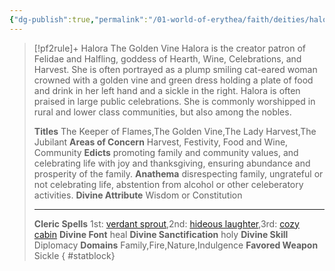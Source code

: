 ```yaml
---
{"dg-publish":true,"permalink":"/01-world-of-erythea/faith/deities/halora/","title":"Halora The Golden Vine","tags":["Deity"],"dgShowInlineTitle":true,"noteIcon":""}
---
```


>[!pf2rule]+ Halora The Golden Vine
>Halora is the creator patron of Felidae and Halfling, goddess of Hearth, Wine, Celebrations, and Harvest. She is often portrayed as a plump smiling cat-eared woman crowned with a golden vine and green dress holding a plate of food and drink in her left hand and a sickle in the right. Halora is often praised in large public celebrations. She is commonly worshipped in rural and lower class communities, but also among the nobles.
> 
> **Titles**  The Keeper of Flames,The Golden Vine,The Lady Harvest,The Jubilant
> **Areas of Concern**  Harvest, Festivity, Food and Wine, Community
> **Edicts**  promoting family and community values, and celebrating life with joy and thanksgiving, ensuring abundance and prosperity of the family.
> **Anathema**  disrespecting family, ungrateful or not celebrating life, abstention from alcohol or other celeberatory activities.
> **Divine Attribute**  Wisdom or Constitution
> 
> ---
> 
> **Cleric Spells** 1st: [verdant sprout](https://pf2easy.com/index.php?id=25540&name=verdant_sprout),2nd: [hideous laughter](https://pf2easy.com/index.php?id=1364&name=hideous_laughter),3rd: [cozy cabin](https://pf2easy.com/index.php?id=8493&name=cozy_cabin)
> **Divine Font**  heal
> **Divine Sanctification**  holy
> **Divine Skill**  Diplomacy
> **Domains**  Family,Fire,Nature,Indulgence
> **Favored Weapon**  Sickle 
{ #statblock}


 
